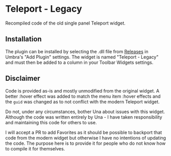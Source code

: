 # Teleport - Legacy

Recompiled code of the old single panel Teleport widget.

## Installation

The plugin can be installed by selecting the .dll file from [Releases](https://github.com/NadyaNayme/Umbra.LegacyTeleport/releases/latest) in Umbra's "Add Plugin" settings. The widget is named "Teleport - Legacy" and must then be added to a column in your Toolbar Widgets settings.

## Disclaimer

Code is provided as-is and mostly unmodified from the original widget. A better :hover effect was added to match the menu item :hover effects and the `guid` was changed as to not conflict with the modern Teleport widget.

Do not, under any circumstances, bother Una about issues with this widget. Although the code was written entirely by Una - I have taken responsibility and maintaining this code for others to use.

I will accept a PR to add Favorites as it should be possible to backport that code from the modern widget but otherwise I have no intentions of updating the code. The purpose here is to provide it for people who do not know how to compile it for themselves.
